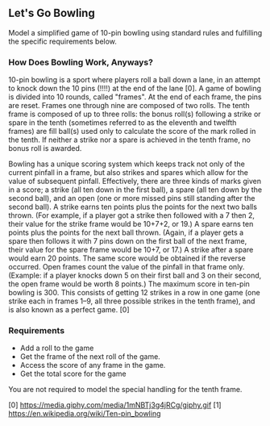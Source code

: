 ## Let's Go Bowling

Model a simplified game of 10-pin bowling using standard rules and fulfilling the specific requirements below.

### How Does Bowling Work, Anyways?

10-pin bowling is a sport where players roll a ball down a lane, in an attempt to knock down the 10 pins (!!!!)
at the end of the lane [0].  A game of bowling is divided into 10 rounds, called "frames".  At the end of each frame,
the pins are reset.  Frames one through nine are composed of two rolls. The tenth frame is composed of up to three rolls:
the bonus roll(s) following a strike or spare in the tenth (sometimes referred to as the eleventh and twelfth frames) are
fill ball(s) used only to calculate the score of the mark rolled in the tenth. If neither a strike nor a spare is
achieved in the tenth frame, no bonus roll is awarded.

Bowling has a unique scoring system which keeps track not only of the current pinfall in a frame, but also strikes and
spares which allow for the value of subsequent pinfall. Effectively, there are three kinds of marks given in a score;
a strike (all ten down in the first ball), a spare (all ten down by the second ball), and an open (one or more missed
pins still standing after the second ball). A strike earns ten points plus the points for the next two balls thrown.
(For example, if a player got a strike then followed with a 7 then 2, their value for the strike frame would be 10+7+2,
or 19.) A spare earns ten points plus the points for the next ball thrown. (Again, if a player gets a spare then follows
it with 7 pins down on the first ball of the next frame, their value for the spare frame would be 10+7, or 17.) A strike
after a spare would earn 20 points. The same score would be obtained if the reverse occurred. Open frames count the
value of the pinfall in that frame only. (Example: if a player knocks down 5 on their first ball and 3 on their second,
the open frame would be worth 8 points.) The maximum score in ten-pin bowling is 300. This consists of getting 12
strikes in a row in one game (one strike each in frames 1–9, all three possible strikes in the tenth frame), and is also
known as a perfect game.
[0]

### Requirements

* Add a roll to the game
* Get the frame of the next roll of the game.
* Access the score of any frame in the game.
* Get the total score for the game

You are not required to model the special handling for the tenth frame.

[0] https://media.giphy.com/media/1mNBTj3g4jRCg/giphy.gif
[1] https://en.wikipedia.org/wiki/Ten-pin_bowling

